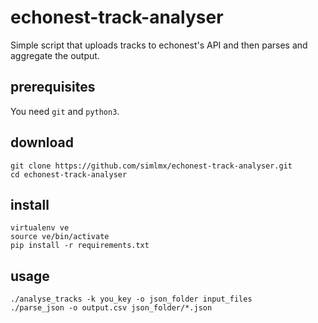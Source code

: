 # echonest-track-analyser
Simple script that uploads tracks to echonest's API and then parses and aggregate the output.

prerequisites
-------------

You need `git` and `python3`.

download
--------
    
    git clone https://github.com/simlmx/echonest-track-analyser.git
    cd echonest-track-analyser

install
-------

    virtualenv ve
    source ve/bin/activate
    pip install -r requirements.txt

usage
------

    ./analyse_tracks -k you_key -o json_folder input_files
    ./parse_json -o output.csv json_folder/*.json
